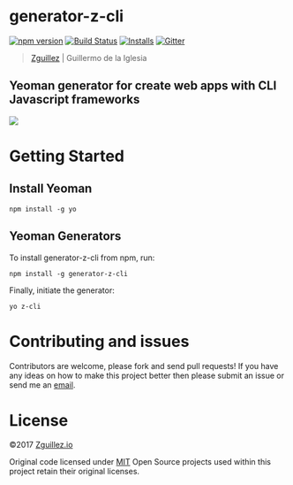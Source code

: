 # generator-z-cli

[![npm version](https://badge.fury.io/js/generator-z-cli.svg)](https://badge.fury.io/js/generator-z-cli)
[![Build Status](https://travis-ci.org/zguillez/generator-z-cli.svg)](https://travis-ci.org/zguillez/generator-z-cli)
[![Installs](https://img.shields.io/npm/dt/generator-z-cli.svg)](https://coveralls.io/r/zguillez/generator-z-cli)
[![Gitter](https://badges.gitter.im/zguillez/generator-z-cli.svg)](https://gitter.im/zguillez/generator-z-cli?utm_source=badge&utm_medium=badge&utm_campaign=pr-badge&utm_content=badge)

> [Zguillez](https://zguillez.io) | Guillermo de la Iglesia

## Yeoman generator for create web apps with CLI Javascript frameworks

![](http://zguillez.github.io/img/z-cli.png)

# Getting Started
## Install Yeoman

```
npm install -g yo
```

## Yeoman Generators
To install generator-z-cli from npm, run:

```
npm install -g generator-z-cli
```

Finally, initiate the generator:

```
yo z-cli
```

# Contributing and issues
Contributors are welcome, please fork and send pull requests! If you have any ideas on how to make this project better then please submit an issue or send me an [email](mailto:mail@zguillez.io).

# License
©2017 [Zguillez.io](https://zguillez.io)

Original code licensed under [MIT](https://en.wikipedia.org/wiki/MIT_License) Open Source projects used within this project retain their original licenses.
